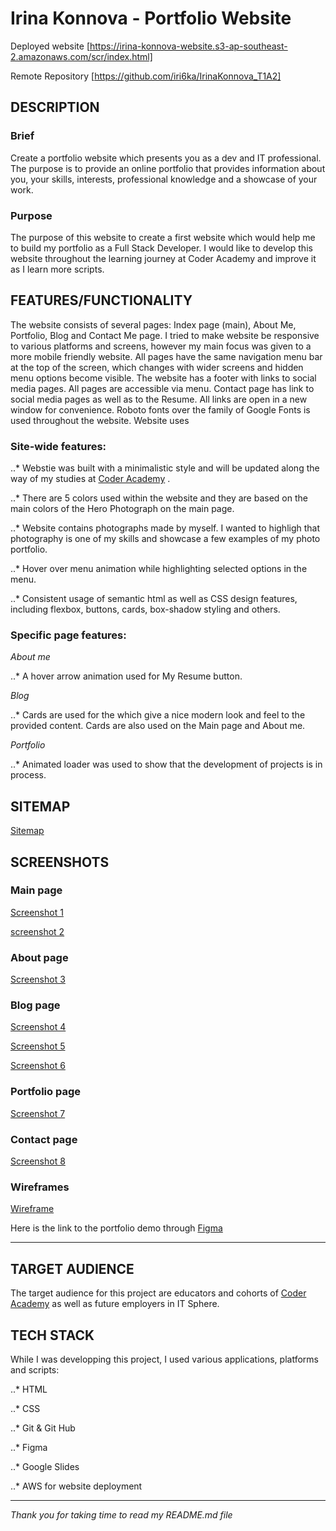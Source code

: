 # Irina Konnova - Portfolio Website

Deployed website [https://irina-konnova-website.s3-ap-southeast-2.amazonaws.com/scr/index.html]

Remote Repository [https://github.com/iri6ka/IrinaKonnova_T1A2]


## DESCRIPTION
### Brief

Create a portfolio website which presents you as a dev and IT professional. The purpose is to provide an online portfolio that provides information about you, your skills, interests, professional knowledge and a showcase of your work.

### Purpose

The purpose of this website to create a first website which would help me to build my portfolio as a Full Stack Developer. I would like to develop this website throughout the learning journey at Coder Academy and improve it as I learn more scripts.

## **FEATURES/FUNCTIONALITY**

The website consists of several pages: Index page (main), About Me, Portfolio, Blog and Contact Me page. I tried to make website be responsive to various platforms and screens, however my main focus was given to a more mobile friendly website. All pages have the same navigation menu bar at the top of the screen, which changes with wider screens and hidden menu options become visible. The website has a footer with links to social media pages. All pages are accessible via menu. Contact page has link to social media pages as well as to the Resume. All links are open in a new window for convenience. Roboto fonts over the family of Google Fonts is used throughout the website. Website uses

### Site-wide features:
..* Webstie was built with a minimalistic style and will be updated along the way of my studies at [Coder Academy](https://www.coderacademy.edu.au/) .

..* There are 5 colors used within the website and they are based on the main colors of the Hero Photograph on the main page.

..* Website contains photographs made by myself. I wanted to highligh that photography is one of my skills and showcase a few examples of my photo portfolio.

..* Hover over menu animation while highlighting selected options in the menu.

..* Consistent usage of semantic html as well as CSS design features, including flexbox, buttons, cards, box-shadow styling and others.


### Specific page features:

*About me* 

..* A hover arrow animation used for My Resume button.

*Blog*

..* Cards are used for the which give a nice modern look and feel to the provided content. Cards are also used on the Main page and About me.

*Portfolio*

..* Animated loader was used to show that the development of projects is in process.


## **SITEMAP**

[Sitemap](docs/sitemap.jpg?raw=true)

## **SCREENSHOTS**

### Main page

[Screenshot 1](docs/screenshot-1.png?raw=true)

[screenshot 2](docs/screenshot-2.png?raw=true)

### About page

[Screenshot 3](docs/screenshot-3.png?raw=true)

### Blog page

[Screenshot 4](docs/screenshot-4.png?raw=true)

[Screenshot 5](docs/screenshot-5.png?raw=true)

[Screenshot 6](docs/screenshot-6.png?raw=true)

### Portfolio page

[Screenshot 7](docs/screenshot-7.png?raw=true)

### Contact page

[Screenshot 8](docs/screenshot-8.png?raw=true)

### **Wireframes**

[Wireframe](docs/wireframes-screenshot.jpg?raw=true)

Here is the link to the portfolio demo through [Figma](https://www.figma.com/proto/RFZ7cotiOs6SYXvhi0dcxI/Portfolio-website?node-id=9%3A108&scaling=min-zoom)

---

## **TARGET AUDIENCE**

The target audience for this project are educators and cohorts of [Coder Academy](https://www.coderacademy.edu.au/) as well as future employers in IT Sphere. 

## **TECH STACK**

While I was developping this project, I used various applications, platforms and scripts:

..* HTML

..* CSS

..* Git & Git Hub

..* Figma

..* Google Slides

..* AWS for website deployment

---

*Thank you for taking time to read my README.md file*
